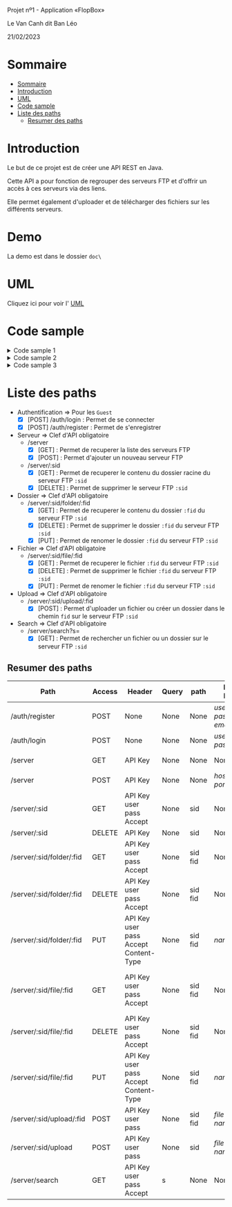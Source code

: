 Projet nº1 - Application «FlopBox»

Le Van Canh dit Ban Léo

21/02/2023


# Sommaire
- [Sommaire](#sommaire)
- [Introduction](#introduction)
- [UML](#uml)
- [Code sample](#code-sample)
- [Liste des paths](#liste-des-paths)
  - [Resumer des paths](#resumer-des-paths)


# Introduction

Le but de ce projet est de créer une API REST en Java.

Cette API a pour fonction de regrouper des serveurs FTP et d'offrir un accès à ces serveurs via des liens.
 
Elle permet également  d'uploader et de télécharger des fichiers sur les différents serveurs.

# Demo

La demo est dans le dossier `doc\`


# UML

Cliquez ici pour voir l' [UML](doc/UML.png)

# Code sample

<details>
<summary>Code sample 1</summary>
<div>
<h3>Les controlleurs</h3>

Pour rendre le projet facilement extensible, le système de contrôleurs utilise le pattern `Factory` pour créer les contrôleurs.

De plus, l'abstract controller charge les méthodes publiques du contrôleur qui l'étend. Ainsi, pour exécuter les différentes méthodes dans les ressources, il suffit d'appeler la méthode "execute" de l'abstract controller. Les contrôleurs utilisent également le design pattern `Singleton` pour éviter d'instancier les contrôleurs à chaque fois qu'on en a besoin. 

On peut donc créer un nouveau contrôleur et exécuter la méthode simplement en utilisant la méthode "execute" comme suit :


```java
//############# new Controller ############
class NewController extends AbstractController {
    public static Controller instance = null;

    public static Controller getInstance() {
        if (instance == null) {
            instance = new NewController();
        }
        return instance;
    }

    public NewController() {
        super();
    }

    public void newMethod() {
        // Do something
    }
    // Autres methode..
}

// ############ controllerFactory.java ############
//...
    public static final String NEW_CONTROLLER = "newController";
//...
case NEW_CONTROLLER:
        return NewController.getInstance();
//...
//################# New Ressources ################

@Path("/new")
public class NewRessource extends AbstractRessource {

    public NewRessource() {
        super(ControllerFactory.NEW_CONTROLLER);
    }

    @GET
    @Produces(MediaType.TEXT_PLAIN)
    public Response newMethod(@BeanParam WebResponse request) {
        return controller.execute("newMethod", request, true);
    }
    // autre route ... 
}
```
Pour les ressources , regarder le codeSample 2
</div>
</details>

<details>
<summary>Code sample 2</summary>
<div>
<h3>Les ressources</h3>
Les ressources étendent l'abstract resource, ce qui permet de récupérer le bon contrôleur en fonction de la ressource. Ainsi, il n'est plus nécessaire de gérer l'appel des contrôleurs dans les ressources.
</div>
</details>

<details>
<summary>Code sample 3</summary>
<div>
<h3>WebRequest/WebResponce</h3>
Afin de simplifier la récupération des paramètres des requêtes, l'utilisation d'un BeanParam regroupe les paramètres de la requête dans un seul objet. 

Cela permet de simplifier l'écriture des méthodes dans les contrôleurs. De plus, dans un souci d'unifier les retours des méthodes, les méthodes des contrôleurs renvoient un objet WebResponse. 

Cette classe permet de construire un objet Response avec les paramètres de la requête.
</div>
</details>


# Liste des paths

- Authentification => Pour les `Guest`
    -[x] [POST] /auth/login : Permet de se connecter 
    -[x] [POST] /auth/register : Permet de s'enregistrer

- Serveur => Clef d'API obligatoire 
    - /server
      -[x] [GET]  : Permet de recuperer la liste des serveurs FTP
      -[x] [POST] : Permet d'ajouter un nouveau serveur FTP
    - /server/:sid
      -[x] [GET] : Permet de recuperer le contenu du dossier racine du serveur FTP ``:sid``
      -[x] [DELETE] : Permet de supprimer le serveur FTP ``:sid``

- Dossier => Clef d'API obligatoire
    - /server/:sid/folder/:fid
      -[x] [GET] : Permet de recuperer le contenu du dossier ``:fid`` du serveur FTP ``:sid``
      -[x] [DELETE]  : Permet de supprimer le dossier ``:fid`` du serveur FTP ``:sid``
      -[x] [PUT]  : Permet de renomer le dossier ``:fid`` du serveur FTP ``:sid``

- Fichier => Clef d'API obligatoire
    - /server/:sid/file/:fid
      -[x] [GET] : Permet de recuperer le fichier ``:fid`` du serveur FTP ``:sid``
      -[x] [DELETE] : Permet de supprimer le fichier ``:fid`` du serveur FTP ``:sid``
      -[x] [PUT]  : Permet de renomer le fichier ``:fid`` du serveur FTP ``:sid``
      
- Upload => Clef d'API obligatoire
    - /server/:sid/upload/:fid
      -[X] [POST] : Permet d'uploader un fichier ou créer un dossier dans le chemin ``fid`` sur le serveur FTP ``:sid``

- Search => Clef d'API obligatoire
    - /server/search?s=
      -[x] [GET] : Permet de rechercher un fichier ou un dossier sur le serveur FTP ``:sid``
## Resumer des paths

| Path                     | Access | Header                                                   | Query | path         | Body Form                            | Response  Type                                                                     | Response Body   |
|--------------------------|--------|----------------------------------------------------------|-------|--------------|--------------------------------------|------------------------------------------------------------------------------------|-----------------|
| /auth/register           | POST   | None                                                     | None  | None         | *username*<br>*passoword*<br>*email* | text/plain                                                                         | **API Key**     |
| /auth/login              | POST   | None                                                     | None  | None         | *username*<br>*passoword*            | text/plain                                                                         | **API Key**     |
| /server                  | GET    | API Key                                                  | None  | None         | None                                 | application/json                                                                   | **Server List** |
| /server                  | POST   | API Key                                                  | None  | None         | *host*<br>*port*                     | text/plain                                                                         | **Message**     |
| /server/:sid             | GET    | API Key <br> user <br> pass <br> Accept                  | None  | sid          | None                                 | application/json<br>application/xml                                                | **Folder List** |
| /server/:sid             | DELETE | API Key                                                  | None  | sid          | None                                 | text/plain                                                                         | **Message**     |
 | /server/:sid/folder/:fid | GET    | API Key <br> user <br> pass <br> Accept                  | None  | sid <br> fid | None                                 | application/json<br>application/xml                                                | **Folder List** |
| /server/:sid/folder/:fid | DELETE | API Key <br> user <br> pass <br> Accept                  | None  | sid <br> fid | None                                 | text/plain                                                                         | **Message**     |
| /server/:sid/folder/:fid | PUT    | API Key <br> user <br> pass <br> Accept <br>Content-Type | None  | sid <br> fid | *name*                               | text/plain                                                                         | **Message**     |
 | /server/:sid/file/:fid   | GET    | API Key <br> user <br> pass <br> Accept                  | None  | sid <br> fid | None                                 | application/octet-stream <br> text/plain <br>application/json <br> application/xml | **File**        |
 | /server/:sid/file/:fid   | DELETE | API Key <br> user <br> pass <br> Accept                  | None  | sid <br> fid | None                                 | text/plain                                                                         | **Message**     |
 | /server/:sid/file/:fid   | PUT    | API Key <br> user <br> pass <br> Accept <br>Content-Type | None  | sid <br> fid | *name*                               | text/plain                                                                         | **Message**     |
 | /server/:sid/upload/:fid | POST   | API Key <br> user <br> pass                              | None  | sid <br> fid | *file*<br>*name*                     | text/plain                                                                         | **Message**     |
 | /server/:sid/upload      | POST   | API Key <br> user <br> pass                              | None  | sid          | *file*<br>*name*                     | text/plain                                                                         | **Message**     |
 | /server/search           | GET    | API Key <br> user <br> pass <br> Accept                  | s     | None         | None                                 | application/json<br>application/xml                                                | **File List**   |

